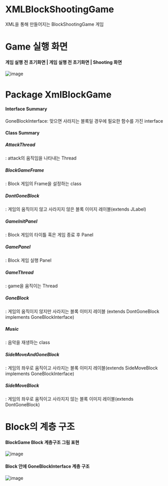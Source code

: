 # XMLBlockShootingGame
XML을 통해 만들어지는 BlockShootingGame 게임

# Game 실행 화면

<h4>게임 실행 전 초기화면 | 게임 실행 전 초기화면 | Shooting 화면</h4>

![image](https://user-images.githubusercontent.com/109158497/199795984-a528f998-980d-48a9-a130-1e92ee5ba1be.png)

# Package XmlBlockGame
<h4>Interface Summary</h4>
GoneBlockInterface: 맞으면 사라지는 블록일 경우에 필요한 함수를 가진 interface

<h4>Class Summary</h4>

<h5>AttackThread</h5>: attack의 움직임을 나타내는 Thread
<h5>BlockGameFrame</h5>: Block 게임의 Frame을 설정하는 class
<h5>DontGoneBlock</h5>: 게임의 움직이지 않고 사라지지 않은 블록 이미지 레이블(extends JLabel)
<h5>GameInitPanel</h5>: Block 게임의 타이틀 혹은 게임 종료 후 Panel
<h5>GamePanel</h5>: Block 게임 실행 Panel
<h5>GameThread</h5>: game을 움직이는 Thread
<h5>GoneBlock</h5>: 게임의 움직이지 않지만 사라지는 블록 이미지 레이블 (extends DontGoneBlock implements GoneBlockInterface)
<h5>Music</h5>: 음악을 재생하는 class
<h5>SideMoveAndGoneBlock</h5>: 게임의 좌우로 움직이고 사라지는 블록 이미지 레이블(extends SideMoveBlock implements GoneBlockInterface)
<h5>SideMoveBlock</h5>: 게임의 좌우로 움직이고 사라지지 않는 블록 이미지 레이블(extends DontGoneBlock)

# Block의 계층 구조

<h4>BlockGame Block 계층구조 그림 표현</h4>

![image](https://user-images.githubusercontent.com/109158497/199739565-731febf2-694a-46df-8235-5418b3059b08.png)

<h4>Block 안에 GoneBlockInterface 계층 구조</h4>

![image](https://user-images.githubusercontent.com/109158497/199739702-47c8878b-4b42-4fc7-98ef-ebaed33a62fc.png)

